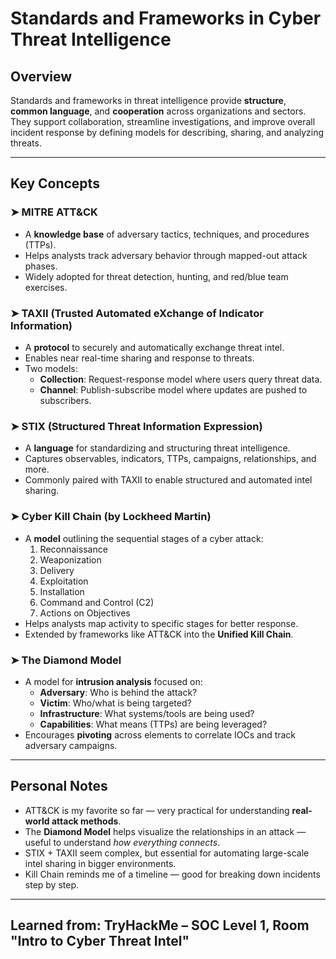 # Standards and Frameworks in Cyber Threat Intelligence

## Overview

Standards and frameworks in threat intelligence provide **structure**, **common language**, and **cooperation** across organizations and sectors. 
They support collaboration, streamline investigations, and improve overall incident response by defining models for describing, sharing, and analyzing threats.

---

## Key Concepts

### ➤ MITRE ATT&CK
- A **knowledge base** of adversary tactics, techniques, and procedures (TTPs).
- Helps analysts track adversary behavior through mapped-out attack phases.
- Widely adopted for threat detection, hunting, and red/blue team exercises.

### ➤ TAXII (Trusted Automated eXchange of Indicator Information)
- A **protocol** to securely and automatically exchange threat intel.
- Enables near real-time sharing and response to threats.
- Two models:
  - **Collection**: Request-response model where users query threat data.
  - **Channel**: Publish-subscribe model where updates are pushed to subscribers.

### ➤ STIX (Structured Threat Information Expression)
- A **language** for standardizing and structuring threat intelligence.
- Captures observables, indicators, TTPs, campaigns, relationships, and more.
- Commonly paired with TAXII to enable structured and automated intel sharing.

### ➤ Cyber Kill Chain (by Lockheed Martin)
- A **model** outlining the sequential stages of a cyber attack:
  1. Reconnaissance  
  2. Weaponization  
  3. Delivery  
  4. Exploitation  
  5. Installation  
  6. Command and Control (C2)  
  7. Actions on Objectives  
- Helps analysts map activity to specific stages for better response.
- Extended by frameworks like ATT&CK into the **Unified Kill Chain**.

### ➤ The Diamond Model
- A model for **intrusion analysis** focused on:
  - **Adversary**: Who is behind the attack?
  - **Victim**: Who/what is being targeted?
  - **Infrastructure**: What systems/tools are being used?
  - **Capabilities**: What means (TTPs) are being leveraged?
- Encourages **pivoting** across elements to correlate IOCs and track adversary campaigns.

---

## Personal Notes

- ATT&CK is my favorite so far — very practical for understanding **real-world attack methods**.
- The **Diamond Model** helps visualize the relationships in an attack — useful to understand *how everything connects*.
- STIX + TAXII seem complex, but essential for automating large-scale intel sharing in bigger environments.
- Kill Chain reminds me of a timeline — good for breaking down incidents step by step.

---

## Learned from: TryHackMe – SOC Level 1, Room "Intro to Cyber Threat Intel"
